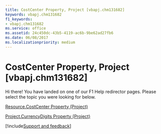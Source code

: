 ```yaml
---
title: CostCenter Property, Project [vbapj.chm131682]
keywords: vbapj.chm131682
f1_keywords:
- vbapj.chm131682
ms.service: office
ms.assetid: 24c450dc-43b5-4119-ac6b-9be62ad27fb6
ms.date: 06/08/2017
ms.localizationpriority: medium
---
```



# CostCenter Property, Project [vbapj.chm131682]

Hi there! You have landed on one of our F1 Help redirector pages. Please select the topic you were looking for below.

[Resource.CostCenter Property (Project)](https://msdn.microsoft.com/library/e6639803-e3f6-9e04-0b44-0bdc6c12348c%28Office.15%29.aspx)

[Project.CurrencyDigits Property (Project)](https://msdn.microsoft.com/library/ca22d390-d3ff-6796-b43d-409d118eae53%28Office.15%29.aspx)

[!include[Support and feedback](~/includes/feedback-boilerplate.md)]